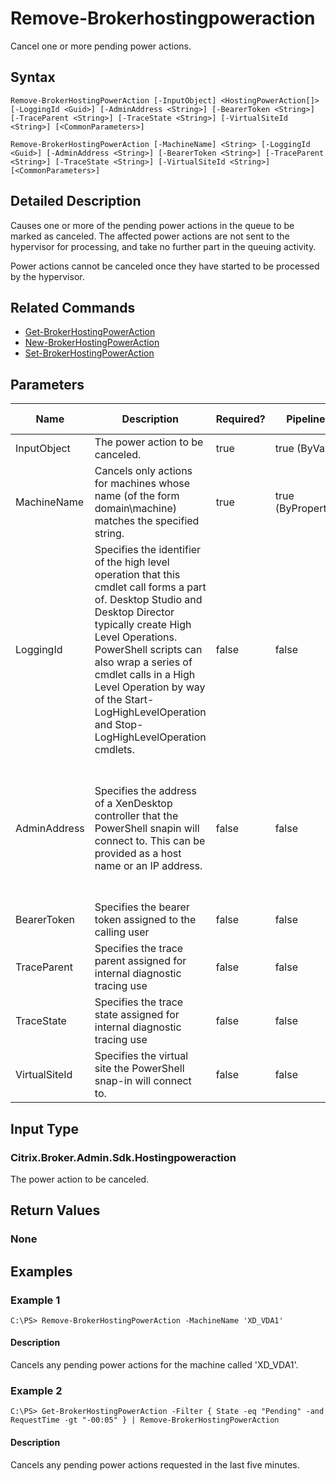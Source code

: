 ﻿
# Remove-Brokerhostingpoweraction
Cancel one or more pending power actions.
## Syntax

```
Remove-BrokerHostingPowerAction [-InputObject] <HostingPowerAction[]> [-LoggingId <Guid>] [-AdminAddress <String>] [-BearerToken <String>] [-TraceParent <String>] [-TraceState <String>] [-VirtualSiteId <String>] [<CommonParameters>]  
  
Remove-BrokerHostingPowerAction [-MachineName] <String> [-LoggingId <Guid>] [-AdminAddress <String>] [-BearerToken <String>] [-TraceParent <String>] [-TraceState <String>] [-VirtualSiteId <String>] [<CommonParameters>]
```

## Detailed Description
Causes one or more of the pending power actions in the queue to be marked as canceled. The affected power actions are not sent to the hypervisor for processing, and take no further part in the queuing activity.

Power actions cannot be canceled once they have started to be processed by the hypervisor.


## Related Commands

* [Get-BrokerHostingPowerAction](../Get-BrokerHostingPowerAction/)
* [New-BrokerHostingPowerAction](../New-BrokerHostingPowerAction/)
* [Set-BrokerHostingPowerAction](../Set-BrokerHostingPowerAction/)
## Parameters
| Name   | Description | Required? | Pipeline Input | Default Value |
| --- | --- | --- | --- | --- |
| InputObject | The power action to be canceled. | true | true (ByValue) |  |
| MachineName | Cancels only actions for machines whose name (of the form domain\\machine) matches the specified string. | true | true (ByPropertyName) |  |
| LoggingId | Specifies the identifier of the high level operation that this cmdlet call forms a part of. Desktop Studio and Desktop Director typically create High Level Operations. PowerShell scripts can also wrap a series of cmdlet calls in a High Level Operation by way of the Start-LogHighLevelOperation and Stop-LogHighLevelOperation cmdlets. | false | false |  |
| AdminAddress | Specifies the address of a XenDesktop controller that the PowerShell snapin will connect to. This can be provided as a host name or an IP address. | false | false | Localhost. Once a value is provided by any cmdlet, this value will become the default. |
| BearerToken | Specifies the bearer token assigned to the calling user | false | false |  |
| TraceParent | Specifies the trace parent assigned for internal diagnostic tracing use | false | false |  |
| TraceState | Specifies the trace state assigned for internal diagnostic tracing use | false | false |  |
| VirtualSiteId | Specifies the virtual site the PowerShell snap-in will connect to. | false | false |  |

## Input Type

### Citrix.Broker.Admin.Sdk.Hostingpoweraction
The power action to be canceled.
## Return Values

### None

## Examples

### Example 1

```
C:\PS> Remove-BrokerHostingPowerAction -MachineName 'XD_VDA1'
```

#### Description
Cancels any pending power actions for the machine called 'XD\_VDA1'.
### Example 2

```
C:\PS> Get-BrokerHostingPowerAction -Filter { State -eq "Pending" -and RequestTime -gt "-00:05" } | Remove-BrokerHostingPowerAction
```

#### Description
Cancels any pending power actions requested in the last five minutes.
